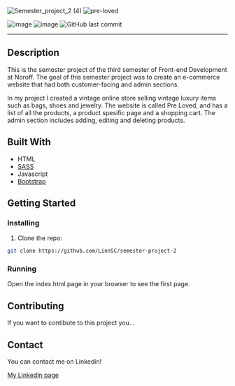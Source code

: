 ![Semester_project_2 (4)](https://user-images.githubusercontent.com/71352428/171919303-e3298973-6e5d-4fc1-8642-63ae96e38e5b.png)
![pre-loved](https://user-images.githubusercontent.com/71352428/171909716-b1ffa135-5862-410c-a788-c03602616f2c.JPG)

![image](https://user-images.githubusercontent.com/71352428/171911479-56f45284-a2ad-4206-b5d8-3b357da52020.png)
![image](https://user-images.githubusercontent.com/71352428/171911595-cbc81901-88bc-41b7-acd2-702126513274.png)
![GitHub last commit](https://img.shields.io/github/last-commit/LinnSC/semester-project-2)

---

## Description

This is the semester project of the third semester of Front-end Development at Noroff. The goal of this semester project was to create an e-commerce website that had both customer-facing and admin sections.

In my project I created a vintage online store selling vintage luxury items such as bags, shoes and jewelry. The website is called Pre Loved, and has a list of all the products, a product spesific page and a shopping cart. The admin section includes adding, editing and deleting products. 


## Built With

- HTML
- [SASS](https://sass-lang.com)
- Javascript
- [Bootstrap](https://getbootstrap.com)

## Getting Started

### Installing

1. Clone the repo:

```bash
git clone https://github.com/LinnSC/semester-project-2
```

### Running

Open the index.html page in your browser to see the first page.


## Contributing

If you want to contibute to this project you...

## Contact

You can contact me on Linkedin!

[My LinkedIn page](https://www.linkedin.com/in/linn-corneliussen-246b0b56/)



